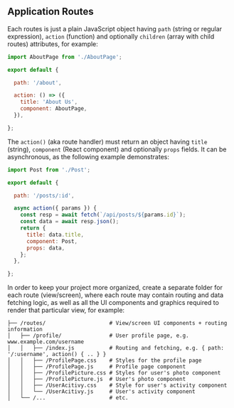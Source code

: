 ## Application Routes

Each routes is just a plain JavaScript object having `path` (string or regular expression), `action`
(function) and optionally `children` (array with child routes) attributes, for example:

```js
import AboutPage from './AboutPage';

export default {

  path: '/about',

  action: () => ({
    title: 'About Us',
    component: AboutPage,
  }),

};
```

The `action()` (aka route handler) must return an object having `title` (string), `component`
(React component) and optionally `props` fields. It can be asynchronous, as the following example
demonstrates:

```js
import Post from './Post';

export default {

  path: '/posts/:id',

  async action({ params }) {
    const resp = await fetch(`/api/posts/${params.id}`);
    const data = await resp.json();
    return {
      title: data.title,
      component: Post,
      props: data,
    };
  },

};
```

In order to keep your project more organized, create a separate folder for each route (view/screen),
where each route may contain routing and data fetching logic, as well as all the UI components and
graphics required to render that particular view, for example:

```shell
├── /routes/                    # View/screen UI components + routing information
│   ├── /profile/               # User profile page, e.g. www.example.com/username
│   │   ├── /index.js           # Routing and fetching, e.g. { path: '/:username', action() { .. } }
│   │   ├── /ProfilePage.css    # Styles for the profile page
│   │   ├── /ProfilePage.js     # Profile page component
│   │   ├── /ProfilePicture.css # Styles for user's photo component
│   │   ├── /ProfilePicture.js  # User's photo component
│   │   ├── /UserAcitivy.css    # Style for user's activity component
│   │   └── /UserAcitivy.js     # User's activity component
│   └── /...                    # etc.
```